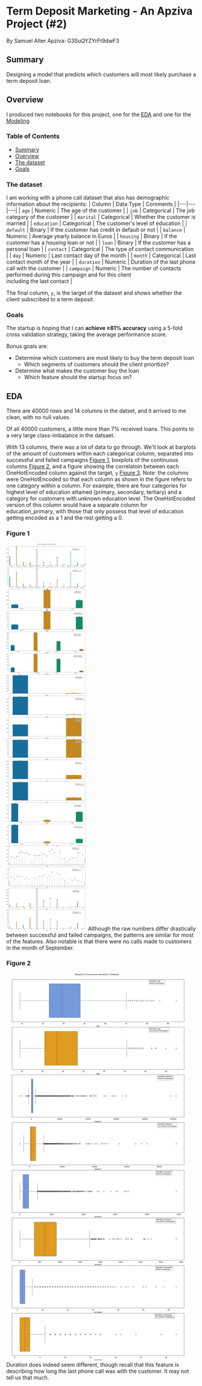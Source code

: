 # Term Deposit Marketing - An Apziva Project (#2)
By Samuel Alter
Apziva: G3SuQYZYrFt9dwF3

## Summary<a name='summary'></a>
Designing a model that predicts which customers will most likely purchase a term deposit loan.

## Overview<a name='overview'></a>
I produced two notebooks for this project, one for the [EDA](project2_eda.ipynb) and one for the [Modeling](project2_modeling.ipynb)

### Table of Contents
* [Summary](#summary)
* [Overview](#overview)
* [The dataset](#the-dataset)
* [Goals](#goals)

### The dataset<a name='the-dataset'></a>
I am working with a phone call dataset that also has demographic information about the recipients:
| Column | Data Type | Comments |
|---|---|---|
| `age` | Numeric | The age of the customer |
| `job` | Categorical | The job category of the customer |
| `marital` | Categorical | Whether the customer is married |
| `education` | Categorical | The customer's level of education |
| `default` | Binary | If the customer has credit in default or not |
| `balance` | Numeric | Average yearly balance in Euros |
| `housing` | Binary | If the customer has a housing loan or not |
| `loan` | Binary | If the customer has a personal loan |
| `contact` | Categorical | The type of contact communication |
| `day` | Numeric | Last contact day of the month |
| `month` | Categorical | Last contact month of the year |
| `duration` | Numeric | Duration of the last phone call with the customer |
| `campaign` | Numeric | The number of contacts performed during this campaign and for this client<br>including the last contact |
 
The final column, `y`, is the target of the dataset and shows whether the client subscribed to a term deposit.

### Goals <a name='goals'></a>
The startup is hoping that I can **achieve ≥81% accuracy** using a 5-fold cross validation strategy, taking the average performance score.

Bonus goals are:
* Determine which customers are most likely to buy the term deposit loan
  * Which segments of customers should the client prioritize?
* Determine what makes the customer buy the loan
  * Which feature should the startup focus on?

## EDA <a name='eda'></a>
There are 40000 rows and 14 columns in the datset, and it arrived to me clean, with no null values.

Of all 40000 customers, a little more than 7% received loans. This points to a very large class-imbalance in the datsaet.

With 13 columns, there was a lot of data to go through. We'll look at barplots of the amount of customers within each categorical column, separated into successful and failed campaigns [Figure 1](#figure-1), boxplots of the continuous columns [Figure 2](#figure-2), and a figure showing the correlatoin between each OneHotEncoded column against the target, `y` [Figure 3](#figure-3). Note: the columns were OneHotEncoded so that each column as shown in the figure refers to one category within a column. For example, there are four categories for highest level of education attained (primary, secondary, tertiary) and a category for customers with unknown education level. The OneHotEncoded version of this column would have a separate column for education_primary, with those that only possess that level of education getting encoded as a 1 and the rest getting a 0.

### Figure 1<a name='figure-1'></a>
![Barplots of count of customers between successful and and failed campaigns](figures/2_countcategorical.jpg)
Although the raw numbers differ drastically between successful and failed campaigns, the patterns are similar for most of the features. Also notable is that there were no calls made to customers in the month of September.

### Figure 2<a name='figure-2'></a>
![Boxplots of numerical columns in dataset, separated by successful and failed campaigns](figures/2_boxplots.jpg)
Duration does indeed seem different, though recall that this feature is describing how long the last phone call was with the customer. It may not tell us that much.


